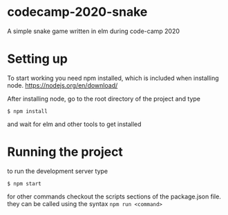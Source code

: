 # codecamp-2020-snake
A simple snake game written in elm during code-camp 2020

# Setting up
To start working you need npm installed, which is included when installing node.
https://nodejs.org/en/download/

After installing node, go to the root directory of the project and type
```
$ npm install
```
and wait for elm and other tools to get installed

# Running the project

to run the development server type
```
$ npm start
```

for other commands checkout the scripts sections of the package.json file.
they can be called using the syntax `npm run <command>`
